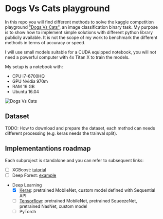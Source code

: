 # Dogs Vs Cats playground

In this repo you will find different methods to solve the kaggle competition playground ["Dogs Vs Cats"](https://www.kaggle.com/c/dogs-vs-cats-redux-kernels-edition),
an image classification binary task.
My purpose is to show how to implement simple solutions with different python library publicily available.
It is not the scope of my work to benchmark the different methods in terms of accuracy or speed.

I will use small models suitable for a CUDA equipped notebook, you will not need a powerful computer with 4x Titan X to train the models.

My setup is a notebook with:
- CPU i7-6700HQ
- GPU Nvidia 970m
- RAM 16 GB
- Ubuntu 16.04

![Dogs Vs Cats](https://kaggle2.blob.core.windows.net/competitions/kaggle/5441/logos/front_page.png)

## Dataset

TODO: How to download and prepare the dataset, each method can needs different processing (e.g. keras needs the trainval split).

## Implementantions roadmap

Each subproject is standalone and you can refer to subsequent links:

- [ ] XGBoost: [tutorial](http://blog.kaggle.com/2017/01/23/a-kaggle-master-explains-gradient-boosting/)
- [ ] Deep Forest: [example](https://www.kaggle.com/demoon/the-nature-conservancy-fisheries-monitoring/deep-forest-1-4-public-log-loss-with-1-5-data)
- Deep Learning
    - [x] [Keras](/deep_learning/keras): pretrained MobileNet, custom model defined with Sequential API
    - [ ] [Tensorflow](/deep_learning/tensorflow): pretrained MobileNet, pretrained SqueezeNet, pretrained NasNet, custom model
    - [ ] PyTorch
